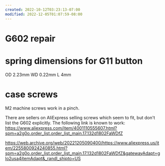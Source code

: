 ```yaml
---
created: 2022-10-12T03:23:13-07:00
modified: 2022-12-05T01:07:59-08:00
---
```


# G602 repair

# spring dimensions for G11 button
 
OD 2.23mm
WD 0.22mm
L 4mm

# case screws

M2 machine screws work in a pinch.

There are sellers on AliExpress selling screws which seem to fit, but don't list the G602 explicitly.
The following link is known to work:
https://www.aliexpress.com/item/4001110555607.html?spm=a2g0o.order_list.order_list_main.17.132d1802FaWDfZ

https://web.archive.org/web/20221205090400/https://www.aliexpress.us/item/2255800924240855.html?spm=a2g0o.order_list.order_list_main.17.132d1802FaWDfZ&gatewayAdapt=glo2usa4itemAdapt&_randl_shipto=US
